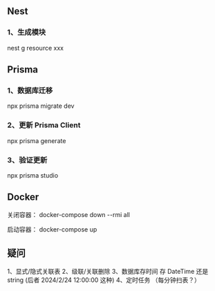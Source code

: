 ## Nest 
### 1、生成模块
nest g resource xxx

## Prisma

### 1、数据库迁移
npx prisma migrate dev

### 2、更新 Prisma Client
npx prisma generate

### 3、验证更新
npx prisma studio

## Docker

关闭容器：
docker-compose down --rmi all

启动容器：
docker-compose up
## 疑问

1、显式/隐式关联表
2、级联/关联删除
3、数据库存时间 存 DateTime 还是 string (后者 2024/2/24 12:00:00 这种)
4、定时任务 （每分钟扫表？）
